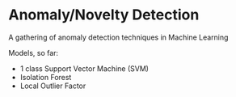 # Anomaly/Novelty Detection

A gathering of anomaly detection techniques in Machine Learning

Models, so far:
+ 1 class Support Vector Machine (SVM)
+ Isolation Forest
+ Local Outlier Factor
